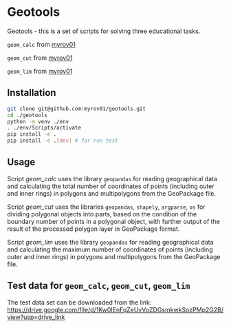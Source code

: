 # Geotools

Geotools - this is a set of scripts for solving three educational tasks.

`geom_calc` from [myrov01](https://github.com/myrov01)

`geom_cut` from [myrov01](https://github.com/myrov01)

`geom_lim` from [myrov01](https://github.com/myrov01)

## Installation

```bash
git clone git@github.com:myrov01/geotools.git
cd ./geotools
python -m venv ./env
. ./env/Scripts/activate
pip install -e .
pip install -e .[dev] # for run test
```

## Usage

Script *geom_calc* uses the library `geopandas` for reading geographical data and calculating the total number of coordinates of points (including outer and inner rings) in polygons and multipolygons from the GeoPackage file.

Script *geom_cut* uses the libraries `geopandas`, `shapely`, `argparse`, `os` for dividing polygonal objects into parts, based on the condition of the boundary number of points in a polygonal object, with further output of the result of the processed polygon layer in GeoPackage format.

Script *geom_lim* uses the library `geopandas` for reading geographical data and calculating the maximum number of coordinates of points (including outer and inner rings) in polygons and multipolygons from the GeoPackage file.

## Test data for `geom_calc`, `geom_cut`, `geom_lim`

The test data set can be downloaded from the link: https://drive.google.com/file/d/1Kw0IEnFqZeUvVoZDGsmkwkSozPMp2G2B/view?usp=drive_link
